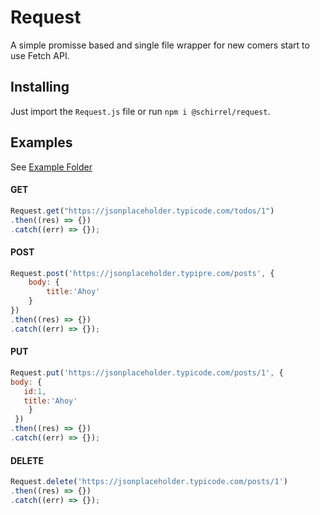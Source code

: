 # Request
A simple promisse based and single file wrapper for new comers start to use Fetch API.

## Installing

Just import the `Request.js` file or run `npm i @schirrel/request`.

## Examples

See [Example Folder](https://github.com/schirrel/request/tree/master/docs)

#### GET

```javascript
Request.get("https://jsonplaceholder.typicode.com/todos/1")
.then((res) => {})
.catch((err) => {});

```
#### POST
```javascript
Request.post('https://jsonplaceholder.typipre.com/posts', {
    body: {
        title:'Ahoy'
    }
})
.then((res) => {})
.catch((err) => {});

```
#### PUT
```javascript
Request.put('https://jsonplaceholder.typicode.com/posts/1', {
body: {
   id:1,
   title:'Ahoy'
    }
 })
.then((res) => {})
.catch((err) => {});

```
#### DELETE
```javascript
Request.delete('https://jsonplaceholder.typicode.com/posts/1')
.then((res) => {})
.catch((err) => {});

```